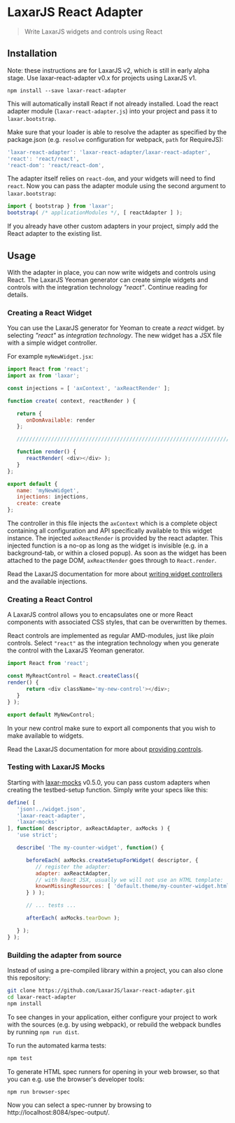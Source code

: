 # LaxarJS React Adapter

> Write LaxarJS widgets and controls using React


## Installation

Note: these instructions are for LaxarJS v2, which is still in early alpha stage.
Use laxar-react-adapter v0.x for projects using LaxarJS v1.

```console
npm install --save laxar-react-adapter
```

This will automatically install React if not already installed.
Load the react adapter module (`laxar-react-adapter.js`) into your project and pass it to `laxar.bootstrap`.

Make sure that your loader is able to resolve the adapter as specified by the package.json (e.g. `resolve` configuration for webpack, `path` for RequireJS):

```js
'laxar-react-adapter': 'laxar-react-adapter/laxar-react-adapter',
'react': 'react/react',
'react-dom': 'react/react-dom',
```

The adapter itself relies on `react-dom`, and your widgets will need to find `react`.
Now you can pass the adapter module using the second argument to `laxar.bootstrap`:

```js
import { bootstrap } from 'laxar';
bootstrap( /* applicationModules */, [ reactAdapter ] );
```

If you already have other custom adapters in your project, simply add the React adapter to the existing list.


## Usage

With the adapter in place, you can now write widgets and controls using React.
The LaxarJS Yeoman generator can create simple widgets and controls with the integration technology _"react"_.
Continue reading for details.


### Creating a React Widget

You can use the LaxarJS generator for Yeoman to create a _react_ widget.
by selecting _"react"_ as _integration technology_.
The new widget has a JSX file with a simple widget controller.

For example `myNewWidget.jsx`:

```javascript
import React from 'react';
import ax from 'laxar';

const injections = [ 'axContext', 'axReactRender' ];

function create( context, reactRender ) {

   return {
      onDomAvailable: render
   };

   ///////////////////////////////////////////////////////////////////////////////////////////////////////////

   function render() {
      reactRender( <div></div> );
   }
};

export default {
   name: 'myNewWidget',
   injections: injections,
   create: create
};
```

The controller in this file injects the `axContext` which is a complete object containing all configuration and API specifically available to this widget instance. The injected `axReactRender` is provided by the react adapter. This injected function is a no-op as long as the widget is invisible (e.g. in a background-tab, or within a closed popup). As soon as the widget has been attached to the page DOM, `axReactRender` goes through to `React.render`.

Read the LaxarJS documentation for more about [writing widget controllers](https://github.com/LaxarJS/laxar/blob/master/docs/manuals/writing_widget_controllers.md) and the available injections.


### Creating a React Control

A LaxarJS control allows you to encapsulates one or more React components with associated CSS styles, that can be overwritten by themes.

React controls are implemented as regular AMD-modules, just like *plain* controls.
Select `"react"` as the integration technology when you generate the control with the LaxarJS Yeoman generator.

```javascript
import React from 'react';

const MyReactControl = React.createClass({
render() {
      return <div className='my-new-control'></div>;
   }
} );

export default MyNewControl;
```

In your new control make sure to export all components that you wish to make available to widgets.

Read the LaxarJS documentation for more about [providing controls](https://github.com/LaxarJS/laxar/blob/master/docs/manuals/providing_controls.md).


### Testing with LaxarJS Mocks

Starting with [laxar-mocks](https://github.com/LaxarJS/laxar-mocks) v0.5.0, you can pass custom adapters when creating the testbed-setup function.
Simply write your specs like this:


```js
define( [
   'json!../widget.json',
   'laxar-react-adapter',
   'laxar-mocks'
], function( descriptor, axReactAdapter, axMocks ) {
   'use strict';

   describe( 'The my-counter-widget', function() {

      beforeEach( axMocks.createSetupForWidget( descriptor, {
         // register the adapter:
         adapter: axReactAdapter,
         // with React JSX, usually we will not use an HTML template:
         knownMissingResources: [ 'default.theme/my-counter-widget.html' ]
      } ) );

      // ... tests ...

      afterEach( axMocks.tearDown );

   } );
} );
```



### Building the adapter from source

Instead of using a pre-compiled library within a project, you can also clone this repository:

```sh
git clone https://github.com/LaxarJS/laxar-react-adapter.git
cd laxar-react-adapter
npm install
```

To see changes in your application, either configure your project to work with the sources (e.g. by using webpack), or rebuild the webpack bundles by running `npm run dist`.

To run the automated karma tests:

```sh
npm test
```

To generate HTML spec runners for opening in your web browser, so that you can e.g. use the browser's developer tools:

```sh
npm run browser-spec
```

Now you can select a spec-runner by browsing to http://localhost:8084/spec-output/.
